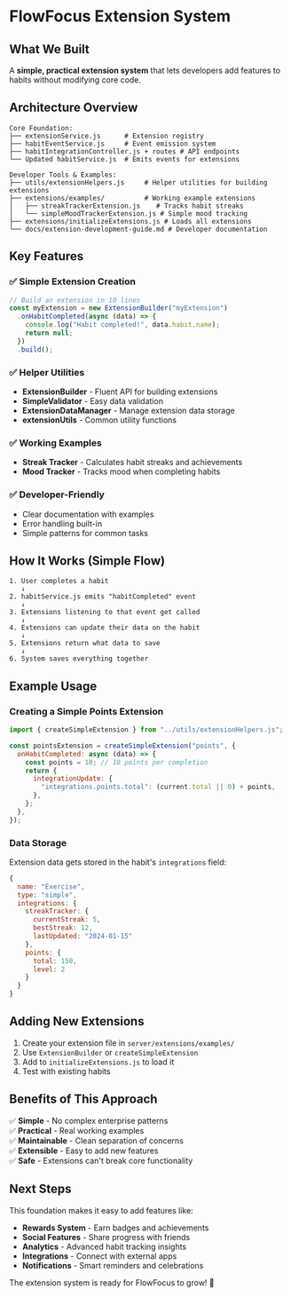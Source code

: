 # FlowFocus Extension System

## What We Built

A **simple, practical extension system** that lets developers add features to habits without modifying core code.

## Architecture Overview

```
Core Foundation:
├── extensionService.js      # Extension registry
├── habitEventService.js     # Event emission system
├── habitIntegrationController.js + routes # API endpoints
└── Updated habitService.js  # Emits events for extensions

Developer Tools & Examples:
├── utils/extensionHelpers.js     # Helper utilities for building extensions
├── extensions/examples/          # Working example extensions
│   ├── streakTrackerExtension.js    # Tracks habit streaks
│   └── simpleMoodTrackerExtension.js # Simple mood tracking
├── extensions/initializeExtensions.js # Loads all extensions
└── docs/extension-development-guide.md # Developer documentation
```

## Key Features

### ✅ Simple Extension Creation

```javascript
// Build an extension in 10 lines
const myExtension = new ExtensionBuilder("myExtension")
  .onHabitCompleted(async (data) => {
    console.log("Habit completed!", data.habit.name);
    return null;
  })
  .build();
```

### ✅ Helper Utilities

- **ExtensionBuilder** - Fluent API for building extensions
- **SimpleValidator** - Easy data validation
- **ExtensionDataManager** - Manage extension data storage
- **extensionUtils** - Common utility functions

### ✅ Working Examples

- **Streak Tracker** - Calculates habit streaks and achievements
- **Mood Tracker** - Tracks mood when completing habits

### ✅ Developer-Friendly

- Clear documentation with examples
- Error handling built-in
- Simple patterns for common tasks

## How It Works (Simple Flow)

```
1. User completes a habit
   ↓
2. habitService.js emits "habitCompleted" event
   ↓
3. Extensions listening to that event get called
   ↓
4. Extensions can update their data on the habit
   ↓
5. Extensions return what data to save
   ↓
6. System saves everything together
```

## Example Usage

### Creating a Simple Points Extension

```javascript
import { createSimpleExtension } from "../utils/extensionHelpers.js";

const pointsExtension = createSimpleExtension("points", {
  onHabitCompleted: async (data) => {
    const points = 10; // 10 points per completion
    return {
      integrationUpdate: {
        "integrations.points.total": (current.total || 0) + points,
      },
    };
  },
});
```

### Data Storage

Extension data gets stored in the habit's `integrations` field:

```javascript
{
  name: "Exercise",
  type: "simple",
  integrations: {
    streakTracker: {
      currentStreak: 5,
      bestStreak: 12,
      lastUpdated: "2024-01-15"
    },
    points: {
      total: 150,
      level: 2
    }
  }
}
```

## Adding New Extensions

1. Create your extension file in `server/extensions/examples/`
2. Use `ExtensionBuilder` or `createSimpleExtension`
3. Add to `initializeExtensions.js` to load it
4. Test with existing habits

## Benefits of This Approach

✅ **Simple** - No complex enterprise patterns  
✅ **Practical** - Real working examples  
✅ **Maintainable** - Clean separation of concerns  
✅ **Extensible** - Easy to add new features  
✅ **Safe** - Extensions can't break core functionality

## Next Steps

This foundation makes it easy to add features like:

- **Rewards System** - Earn badges and achievements
- **Social Features** - Share progress with friends
- **Analytics** - Advanced habit tracking insights
- **Integrations** - Connect with external apps
- **Notifications** - Smart reminders and celebrations

The extension system is ready for FlowFocus to grow! 🚀

